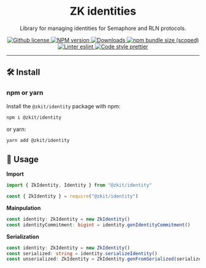 <p align="center">
    <h1 align="center">
        ZK identities
    </h1>
    <p align="center">Library for managing identities for Semaphore and RLN protocols.</p>
</p>

<p align="center">
    <a href="https://github.com/appliedzkp/zkit/blob/main/LICENSE">
        <img alt="Github license" src="https://img.shields.io/github/license/appliedzkp/zkit.svg?style=flat-square">
    </a>
    <a href="https://www.npmjs.com/package/@zkit/identity">
        <img alt="NPM version" src="https://img.shields.io/npm/v/@zkit/identity?style=flat-square" />
    </a>
    <a href="https://npmjs.org/package/@zkit/identity">
        <img alt="Downloads" src="https://img.shields.io/npm/dm/@zkit/identity.svg?style=flat-square" />
    </a>
    <a href="https://bundlephobia.com/package/@zkit/identity">
        <img alt="npm bundle size (scoped)" src="https://img.shields.io/bundlephobia/minzip/@zkit/identity" />
    </a>
    <a href="https://eslint.org/">
        <img alt="Linter eslint" src="https://img.shields.io/badge/linter-eslint-8080f2?style=flat-square&logo=eslint" />
    </a>
    <a href="https://prettier.io/">
        <img alt="Code style prettier" src="https://img.shields.io/badge/code%20style-prettier-f8bc45?style=flat-square&logo=prettier" />
    </a>
</p>

---

## 🛠 Install

### npm or yarn

Install the `@zkit/identity` package with npm:

```bash
npm i @zkit/identity
```

or yarn:

```bash
yarn add @zkit/identity
```

## 📜 Usage

**Import**

```typescript
import { ZkIdentity, Identity } from "@zkit/identity"
```

```javascript
const { ZkIdentity } = require("@zkit/identity")
```

**Mainpulation**

```typescript
const identity: ZkIdentity = new ZkIdentity()
const identityCommitment: bigint = identity.genIdentityCommitment()
```

**Serialization**

```typescript
const identity: ZkIdentity = new ZkIdentity()
const serialized: string = identity.serializeIdentity()
const unserialized: ZkIdentity = ZkIdentity.genFromSerialized(serialized)
```
